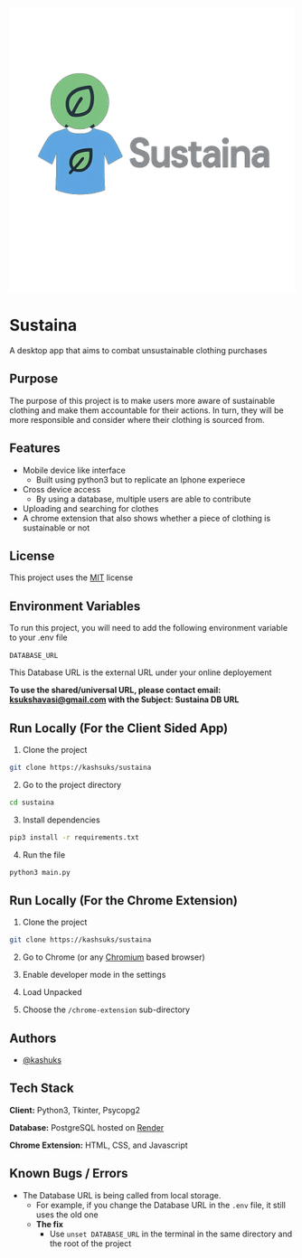 ![Logo](https://github.com/kashsuks/Sustaina/blob/7fa904ba090a71971992ffeff5a298209fba2248/logo.png)
 
# Sustaina
 
A desktop app that aims to combat unsustainable clothing purchases
 
## Purpose
 
The purpose of this project is to make users more aware of sustainable clothing and make them accountable for their actions. In turn, they will be more responsible and consider where their clothing is sourced from.
 
## Features
 
- Mobile device like interface
    - Built using python3 but to replicate an Iphone experiece
- Cross device access
    - By using a database, multiple users are able to contribute
- Uploading and searching for clothes
- A chrome extension that also shows whether  a piece of clothing is sustainable or not
 
 
## License
 
This project uses the [MIT](https://choosealicense.com/licenses/mit/) license
 
 
## Environment Variables
 
To run this project, you will need to add the following environment variable to your .env file
 
`DATABASE_URL`
 
This Database URL is the external URL under your online deployement
 
**To use the shared/universal URL, please contact email: ksukshavasi@gmail.com with the Subject: Sustaina DB URL**
## Run Locally (For the Client Sided App)
 
1)  Clone the project
 
```bash
git clone https://kashsuks/sustaina
```
 
2) Go to the project directory
 
```bash
cd sustaina
```
 
3) Install dependencies
 
```bash
pip3 install -r requirements.txt
```
 
4) Run the file
 
```bash
python3 main.py
```
 
## Run Locally (For the Chrome Extension)
 
1) Clone the project
 
```bash
git clone https://kashsuks/sustaina
```
2) Go to Chrome (or any [Chromium](https://www.chromium.org/Home/) based browser)
 
3) Enable developer mode in the settings
 
4) Load Unpacked
 
5) Choose the `/chrome-extension` sub-directory
 
## Authors
 
- [@kashuks](https://www.github.com/kashsuks)
 
 
## Tech Stack
 
**Client:** Python3, Tkinter, Psycopg2
 
**Database:** PostgreSQL hosted on [Render](https://render.com/)
 
**Chrome Extension:** HTML, CSS, and Javascript
 
## Known Bugs / Errors
 
- The Database URL is being called from local storage.
    - For example, if you change the Database URL in the `.env` file, it still uses the old one
    - **The fix**
        - Use `unset DATABASE_URL` in the terminal in the same directory and the root of the project
